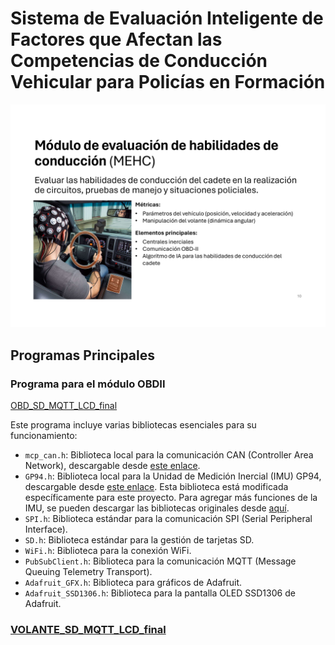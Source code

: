 # Sistema de Evaluación Inteligente de Factores que Afectan las Competencias de Conducción Vehicular para Policías en Formación

![MEHC](https://github.com/Frunk98/RD-COECYT/blob/main/Imagenes/MEHC.jpg)

## Programas Principales

### Programa para el módulo OBDII
[OBD_SD_MQTT_LCD_final](https://github.com/Frunk98/RD-COECYT/tree/main/Programas/OBD_SD_MQTT_LCD_final)

Este programa incluye varias bibliotecas esenciales para su funcionamiento:

- `mcp_can.h`: Biblioteca local para la comunicación CAN (Controller Area Network), descargable desde [este enlace](https://github.com/Frunk98/RD-COECYT/blob/main/MCP_CAN_lib-master.zip).
- `GP94.h`: Biblioteca local para la Unidad de Medición Inercial (IMU) GP94, descargable desde [este enlace](https://github.com/Frunk98/RD-COECYT/blob/main/GP9-modificados.zip). Esta biblioteca está modificada específicamente para este proyecto. Para agregar más funciones de la IMU, se pueden descargar las bibliotecas originales desde [aquí](https://github.com/Frunk98/RD-COECYT/blob/main/GP9-original.zip).
- `SPI.h`: Biblioteca estándar para la comunicación SPI (Serial Peripheral Interface).
- `SD.h`: Biblioteca estándar para la gestión de tarjetas SD.
- `WiFi.h`: Biblioteca para la conexión WiFi.
- `PubSubClient.h`: Biblioteca para la comunicación MQTT (Message Queuing Telemetry Transport).
- `Adafruit_GFX.h`: Biblioteca para gráficos de Adafruit.
- `Adafruit_SSD1306.h`: Biblioteca para la pantalla OLED SSD1306 de Adafruit.


### [VOLANTE_SD_MQTT_LCD_final](https://github.com/Frunk98/RD-COECYT/tree/main/Programas/VOLANTE_SD_MQTT_LCD_final)
